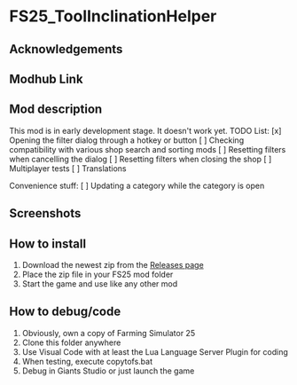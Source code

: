 # FS25_ToolInclinationHelper

## Acknowledgements

## Modhub Link

## Mod description

This mod is in early development stage. It doesn't work yet.
TODO List:
[x] Opening the filter dialog through a hotkey or button
[ ] Checking compatibility with various shop search and sorting mods
[ ] Resetting filters when cancelling the dialog
[ ] Resetting filters when closing the shop
[ ] Multiplayer tests
[ ] Translations

Convenience stuff:
[ ] Updating a category while the category is open

## Screenshots

## How to install

1. Download the newest zip from the [Releases page](https://github.com/Timmeey86/FS25_TramlineWidthChecker/releases)
1. Place the zip file in your FS25 mod folder
1. Start the game and use like any other mod

## How to debug/code

1. Obviously, own a copy of Farming Simulator 25
1. Clone this folder anywhere
1. Use Visual Code with at least the Lua Language Server Plugin for coding
1. When testing, execute copytofs.bat
1. Debug in Giants Studio or just launch the game
